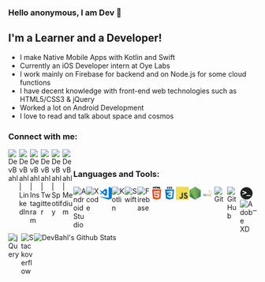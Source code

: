 ### Hello anonymous, I am Dev 👋

## I'm a Learner and a Developer!

- I make Native Mobile Apps with Kotlin and Swift
- Currently an iOS Developer intern at Oye Labs
- I work mainly on Firebase for backend and on Node.js for some cloud functions
- I have decent knowledge with front-end web technologies such as HTML5/CSS3 & jQuery
- Worked a lot on Android Development
- I love to read and talk about space and cosmos

### Connect with me:

[<img align="left" alt="DevBahl" width="22px" src="https://img.icons8.com/office/80/000000/globe.png" />][website]
[<img align="left" alt="DevBahl | LinkedIn" width="22px" src="https://img.icons8.com/fluent/80/000000/linkedin.png" />][linkedin]
[<img align="left" alt="DevBahl | Instagram" width="22px" src="https://img.icons8.com/fluent/48/000000/instagram-new.png" />][instagram]
[<img align="left" alt="DevBahl | Twitter" width="22px" src="https://img.icons8.com/color/48/000000/twitter-squared.png" />][twitter]
[<img align="left" alt="DevBahl | Spotify" width="22px" src="https://img.icons8.com/fluent/48/000000/spotify.png" />][spotify]
[<img align="left" alt="DevBahl | Medium" width="22px" src="https://img.icons8.com/nolan/64/medium-new.png" />][medium]
<br />

### Languages and Tools:

<img align="left" alt="Android Studio" width="26px" src="https://img.icons8.com/fluent/48/000000/android-os.png" />
<img align="left" alt="Xcode" width="26px" src="https://img.icons8.com/color/48/000000/xcode.png" />
<img align="left" alt="Visual Studio Code" width="26px" src="https://raw.githubusercontent.com/github/explore/80688e429a7d4ef2fca1e82350fe8e3517d3494d/topics/visual-studio-code/visual-studio-code.png" />
<img align="left" alt="Kotlin" width="26px" src="https://img.icons8.com/color/48/000000/kotlin.png"/>
<img align="left" alt="Swift" width="26px" src="https://img.icons8.com/fluent/48/000000/swift.png"/>
<img align="left" alt="Firebase" width="26px" src="https://img.icons8.com/color/48/000000/firebase.png"/>
<img align="left" alt="HTML5" width="26px" src="https://raw.githubusercontent.com/github/explore/80688e429a7d4ef2fca1e82350fe8e3517d3494d/topics/html/html.png" />
<img align="left" alt="CSS3" width="26px" src="https://raw.githubusercontent.com/github/explore/80688e429a7d4ef2fca1e82350fe8e3517d3494d/topics/css/css.png" />
<img align="left" alt="JavaScript" width="26px" src="https://raw.githubusercontent.com/github/explore/80688e429a7d4ef2fca1e82350fe8e3517d3494d/topics/javascript/javascript.png" />
<img align="left" alt="Node.js" width="26px" src="https://raw.githubusercontent.com/github/explore/80688e429a7d4ef2fca1e82350fe8e3517d3494d/topics/nodejs/nodejs.png" />
<img align="left" alt="MySQL" width="26px" src="https://raw.githubusercontent.com/github/explore/80688e429a7d4ef2fca1e82350fe8e3517d3494d/topics/mysql/mysql.png" />
<img align="left" alt="Git" width="26px" src="https://img.icons8.com/color/48/000000/git.png" />
<img align="left" alt="GitHub" width="26px" src="https://img.icons8.com/nolan/64/github.png" />
<img align="left" alt="Terminal" width="26px" src="https://raw.githubusercontent.com/github/explore/80688e429a7d4ef2fca1e82350fe8e3517d3494d/topics/terminal/terminal.png" />
<img align="left" alt="Adobe XD" width="26px" src="https://img.icons8.com/fluent/48/000000/adobe-xd.png"/>
<img align="left" alt="jQuery" width="26px" src="https://img.icons8.com/ios/50/000000/jquery.png"/>
<img align="left" alt="Stackoverflow" width="26px"src="https://img.icons8.com/color/48/000000/stackoverflow.png"/>

<br />
<br />

---

<img align="left" alt="DevBahl's Github Stats" src="https://github-readme-stats.vercel.app/api?username=DevBahl&show_icons=true&hide_border=true&count_private=true&hide=prs,issues" />

[website]: https://www.bahldev.com/
[twitter]: https://twitter.com/devbahl12
[instagram]: https://www.instagram.com/devbahl
[linkedin]: https://www.linkedin.com/in/devbahl
[spotify]: https://open.spotify.com/playlist/0C3o7WhQrnniGsWzXshNdY?si=fzEgq0HSTyS5bectgN8bJw
[medium]: https://medium.com/@devbahl12
